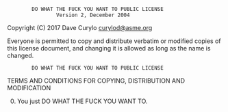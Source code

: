             DO WHAT THE FUCK YOU WANT TO PUBLIC LICENSE
                    Version 2, December 2004

 Copyright (C) 2017 Dave Curylo <curylod@asme.org>

 Everyone is permitted to copy and distribute verbatim or modified
 copies of this license document, and changing it is allowed as long
 as the name is changed.

            DO WHAT THE FUCK YOU WANT TO PUBLIC LICENSE
   TERMS AND CONDITIONS FOR COPYING, DISTRIBUTION AND MODIFICATION

  0. You just DO WHAT THE FUCK YOU WANT TO.
